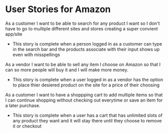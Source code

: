 # User Stories for Amazon

As a customer I want to be able to search for any product I want so I don't have to go to multiple different sites and stores creating a super convient app/site
  - This story is complete when a person logged in as a customer can type in the search bar and the products associate with their input shows up even with misspellings 

As a vendor I want to be able to sell any item I choose on Amazon so that I can so more people will buy it and I will make more money.
  - This story is complete when a user logged in as a vendor has the option to place thier desiered product on the site for a price of their choosing

As a customer I want to have a shoppping cart to add multiple items so that I can continue shopping without checking out everytime or save an item for a later purchase.
  - This story is complete when a user has a cart that has unlimited slots of any product they want and it will stay there until they choose to remove it or checkout



